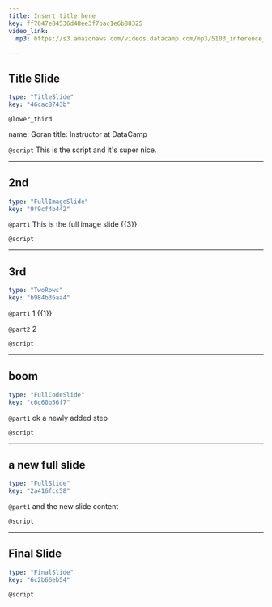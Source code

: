 ```yaml
---
title: Insert title here
key: ff7647e84536d48ee3f7bac1e6b88325
video_link:
  mp3: https://s3.amazonaws.com/videos.datacamp.com/mp3/5103_inference_for_numerical_data/v1/5103_ch4_5.mp3

---
```

## Title Slide

```yaml
type: "TitleSlide"
key: "46cac8743b"
```

`@lower_third`

name: Goran
title: Instructor at DataCamp


`@script`
This is the script and it's super nice.


---
## 2nd

```yaml
type: "FullImageSlide"
key: "9f9cf4b442"
```

`@part1`
This is the full image slide {{3}}


`@script`



---
## 3rd

```yaml
type: "TwoRows"
key: "b984b36aa4"
```

`@part1`
1 {{1}}


`@part2`
2


`@script`



---
## boom

```yaml
type: "FullCodeSlide"
key: "c6c60b56f7"
```

`@part1`
ok a newly added step


`@script`



---
## a new full slide

```yaml
type: "FullSlide"
key: "2a416fcc58"
```

`@part1`
and the new slide content


`@script`



---
## Final Slide

```yaml
type: "FinalSlide"
key: "6c2b66eb54"
```

`@script`



